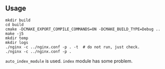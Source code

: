 ## Usage

```
mkdir build
cd build
cmake -DCMAKE_EXPORT_COMPILE_COMMANDS=ON -DCMAKE_BUILD_TYPE=Debug ..
make -j5
mkdir temp
mkdir logs
./nginx -c ../nginx.conf -p . -t  # do not run, just check.
./nginx -c ../nginx.conf -p .
```

`auto_index_module` is used. `index` module has some problem.
